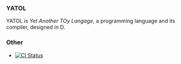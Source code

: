 ### YATOL 

YATOL is _Yet Another TOy Langage_, a programming language and its compiler, designed in D.

### Other

- [![CI Status](https://travis-ci.org/BBasile/yatol.svg)](https://travis-ci.org/BBasile/yatol)
